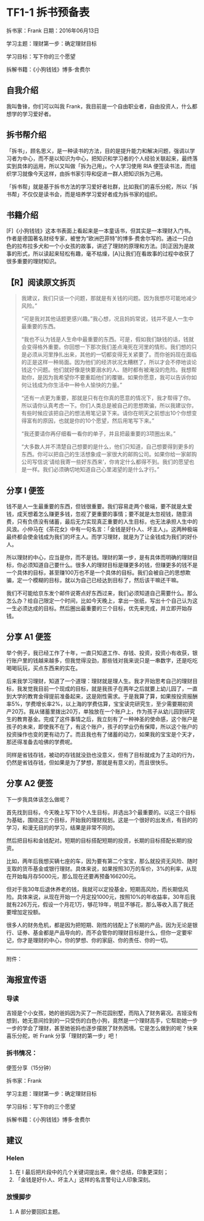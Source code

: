 # TF1-1 拆书预备表

拆书家：Frank  日期：2016年06月13日

学习主题：理财第一步：确定理财目标

学习目标：写下你的三个愿望

拆解书籍：《小狗钱钱》博多·舍费尔

## 自我介绍

我叫鲁锋，你们可以叫我 Frank，我目前是一个自由职业者，自由投资人，什么都想学的学习爱好者。

## 拆书帮介绍

「拆书」，顾名思义，是一种读书的方法，目的是提升能力和解决问题，强调以学习者为中心，而不是以知识为中心，把知识和学习者的个人经验关联起来，最终落实到具体的运用，所以又叫做「拆为己用」。个人学习使用 RIA 便签读书法，而组织学习就像今天这样，由拆书家引导和促进一群人把知识拆为己用。

「拆书帮」就是基于拆书方法的学习爱好者社群，比如我们的喜乐分舵，所以「拆书帮」不仅仅是读书会，而是培养学习爱好者成为拆书家的组织。

## 书籍介绍

[F]《小狗钱钱》这本书表面上看起来是一本童话书，但其实是一本理财入门书。作者是德国著名财经专家，被誉为“欧洲巴菲特”的博多·费舍尔写的。通过一只白色的拉布拉多犬和一个小女孩的故事，讲述了理财的原理和方法。[B]正因为是故事的形式，所以读起来轻松有趣，毫不枯燥，[A]让我们在看故事的过程中收获了很多重要的理财知识。

## 【R】阅读原文拆页

> 我建议，我们只谈一个问题，那就是有关钱的问题。因为我想尽可能地减少风险。”  
> 
> “可是我对其他话题更感兴趣。”我心想，况且妈妈常说，钱并不是人一生中最重要的东西。  
> 
> “我也不认为钱是人生命中最重要的东西。可是，假如我们缺钱的话，钱就会变得格外重要。你回想一下那次我们差点淹死在河里的情形。我们想的只是必须从河里挣扎出来，其他的一切都变得无关紧要了。而你爸妈现在面临的正是这样一种局面。因为他们的经济状况太糟糕了，所以才会不停地谈论钱这个问题。他们就好像是快要溺水的人、随时都有被淹没的危险。我想帮助你，是因为我希望你不要重蹈他们的覆辙。如果你愿意，我可以告诉你如何让钱成为你生活中一种令人愉快的力量。”  
> 
> “还有一点更为重要，那就是只有在你真的愿意的情况下，我才帮得了你。所以请你认真考虑一下。你们人类总是被自己的思想欺骗，所以我建议你，有些时候应该把自己的想法用笔记录下来。请你在明天之前想出10个你想变得富有的原因，也就是你的10个愿望，然后用笔写下来。”  
> 
> “我还要请你再仔细看一看你的单子，并且把最重要的3项圈出来。”  
> 
> “大多数人并不清楚自己想要的是什么，他们只知道，自己想要得到更多的东西。你可以把自己的生活想象成一家很大的邮购公司。如果你给一家邮购公司写信说‘请给我寄一些好东西来’，你肯定什么都得不到。我们的愿望也是一样。我们必须确切地知道自己心里渴望的是什么才行。”

## 分享 I 便签

钱不是人一生最重要的东西，但钱很重要。我们容易走两个极端，要不就是太爱钱，成天想着怎么赚更多钱，忽视了更重要的事情；要不就是太忽视钱，随意消费，只有负债没有储蓄，最后无力实现真正重要的人生目标，也无法承担人生中的风浪。小仲马在《茶花女》中有一句名言：「金钱是好仆人、坏主人」。这两种极端最终都会使金钱成为我们的坏主人。而学习理财，就是为了让金钱成为我们的好仆人。

所以理财的中心，应当是你，而不是钱。理财的第一步，是有具体而明确的理财目标，你必须知道自己要什么。很多人的理财目标是赚更多的钱，但赚更多的钱不是一个具体的目标，甚至赚100万也不是一个具体的目标。我们会被自己的思想欺骗，定一个模糊的目标，就以为自己已经达到目标了，然后该干嘛还干嘛。

我们不可能给京东发个邮件说寄点好东西过来，我们必须知道自己需要什么。那么怎么办？给自己限定一个时间，比如今天晚上，拿出一张纸，写出十个自己认为这一生必须达成的目标。然后圈出最重要的三个目标，优先来完成，并立即开始存钱。

## 分享 A1 便签

举个例子，我已经工作了十年，一直只知道工作、存钱、投资，投资小有收获，银行账户里的钱越来越多，但我觉得没劲，那些钱对我来说只是一串数字，还是吃吃喝喝玩玩，买点东西来的实在。

后来我学习理财，知道了一个道理：理财就是理人生。我才开始思考自己的理财目标，我发觉我目前一个现成的目标，就是我孩子在两年之后就要上幼儿园了，一直到大学的教育金得提前准备起来，这是刚性需求。于是我算了算，如果按投资报酬率5%，学费增长率2%，以上海的学费估算，宝宝读完研究生，至少需要期初资产20万。我从储蓄里拨出20万，单独放在一个账户上，作为孩子从幼儿园到研究生的教育基金。完成了这件事情之后，我立刻有了一种神圣的使命感，这个账户是孩子的未来，即使我不在了，有这个账户，孩子的学业仍有保障，所以这个账户的投资操作也变的更有动力了。而且我也有了储蓄的动力，如果我的宝宝是个天才，那还得准备去哈佛的学费呢。

同样是省钱存钱，被动的存钱就没劲也没意义，但有了目标就成为了主动的行为，仍然是省钱存钱，但如果是为了梦想，那就是有意义的，而且很快乐。

## 分享 A2 便签

下一步我具体该怎么做呢？

首先找到目标，今天晚上写下10个人生目标，并选出3个最重要的。以这三个目标为基础，围绕这三个目标，开始我的理财规划。这是一个很好的出发点，有目的的学习，和漫无目的的学习，结果是非常不同的。

然后把目标和金钱配对。短期的目标搭配短期的投资，长期的目标搭配长期的投资。

比如，两年后我想买辆七座的车，因为要有第二个宝宝，那么就投资无风险、随时支取的货币基金或银行理财。具体来说，如果按照30万的车价，3%的利率，从现在开始每月存5000元，那么现在还要再预备166200元。

但对于我30年后退休养老的钱，我就可以定投基金，短期高风险，而长期低风险。具体来说，从现在开始一个月定投1000元，按照10%的年收益率，30年后我就有226万元，假设一个月花1万，够花19年，明显不够花，那么等收入高了我还要增加定投额。

很多人的财务危机，都是因为把短期、刚性的钱配上了长期的产品，因为无论是银行、证券、基金都是产品导向的，而不会管你的理财目标是什么，但你一定要牢记，你才是理财的中心，你的梦想、你的家庭、你的责任、你的一切。

---

附件：

## 海报宣传语

### 导读

吉娅是个小女孩，她的爸妈因为买了一所花园别墅，而陷入了财务窘况。吉娅没有想到，她无意间捡到的一只受伤的白色小狗，竟然是一个理财高手，它帮助她一步一步的学会了理财，甚至她爸妈也逐步摆脱了财务困境。它是怎么做到的呢？快来喜乐分舵，听 Frank 分享「理财的第一步」吧！

### 拆书情况：

便签分享（15分钟）

拆书家：Frank

学习主题：理财第一步：确定理财目标

学习目标：写下你的三个愿望

拆解书籍：《小狗钱钱》博多·舍费尔

## 建议

### Helen

1. 在 I 最后把片段中的几个关键词提出来，做个总结，印象更深刻；
2. 「金钱是好仆人、坏主人」这样的名言警句让人印象深刻。

### 放慢脚步

1. A 部分要回扣主题。